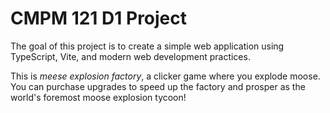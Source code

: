 # CMPM 121 D1 Project

The goal of this project is to create a simple web application using TypeScript, Vite, and modern web development practices.

This is _meese explosion factory_, a clicker game where you explode moose. You can purchase upgrades
to speed up the factory and prosper as the world's foremost moose explosion tycoon!
